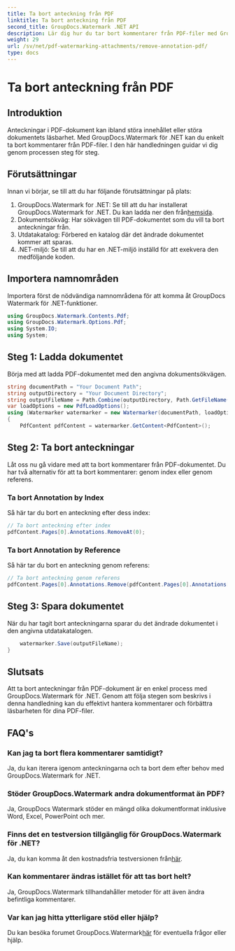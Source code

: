 ```yaml
---
title: Ta bort anteckning från PDF
linktitle: Ta bort anteckning från PDF
second_title: GroupDocs.Watermark .NET API
description: Lär dig hur du tar bort kommentarer från PDF-filer med GroupDocs.Watermark for .NET. Förbättra dokumentets läsbarhet utan ansträngning.
weight: 29
url: /sv/net/pdf-watermarking-attachments/remove-annotation-pdf/
type: docs
---
```

# Ta bort anteckning från PDF

## Introduktion
Anteckningar i PDF-dokument kan ibland störa innehållet eller störa dokumentets läsbarhet. Med GroupDocs.Watermark för .NET kan du enkelt ta bort kommentarer från PDF-filer. I den här handledningen guidar vi dig genom processen steg för steg.
## Förutsättningar
Innan vi börjar, se till att du har följande förutsättningar på plats:
1.  GroupDocs.Watermark for .NET: Se till att du har installerat GroupDocs.Watermark for .NET. Du kan ladda ner den från[hemsida](https://releases.groupdocs.com/Watermark/net/).
2. Dokumentsökväg: Har sökvägen till PDF-dokumentet som du vill ta bort anteckningar från.
3. Utdatakatalog: Förbered en katalog där det ändrade dokumentet kommer att sparas.
4. .NET-miljö: Se till att du har en .NET-miljö inställd för att exekvera den medföljande koden.

## Importera namnområden
Importera först de nödvändiga namnområdena för att komma åt GroupDocs Watermark för .NET-funktioner.
```csharp
using GroupDocs.Watermark.Contents.Pdf;
using GroupDocs.Watermark.Options.Pdf;
using System.IO;
using System;
```
## Steg 1: Ladda dokumentet
Börja med att ladda PDF-dokumentet med den angivna dokumentsökvägen.
```csharp
string documentPath = "Your Document Path";
string outputDirectory = "Your Document Directory";
string outputFileName = Path.Combine(outputDirectory, Path.GetFileName(documentPath));
var loadOptions = new PdfLoadOptions();
using (Watermarker watermarker = new Watermarker(documentPath, loadOptions))
{
    PdfContent pdfContent = watermarker.GetContent<PdfContent>();
```
## Steg 2: Ta bort anteckningar
Låt oss nu gå vidare med att ta bort kommentarer från PDF-dokumentet. Du har två alternativ för att ta bort kommentarer: genom index eller genom referens.
### Ta bort Annotation by Index
Så här tar du bort en anteckning efter dess index:
```csharp
// Ta bort anteckning efter index
pdfContent.Pages[0].Annotations.RemoveAt(0);
```
### Ta bort Annotation by Reference
Så här tar du bort en anteckning genom referens:
```csharp
// Ta bort anteckning genom referens
pdfContent.Pages[0].Annotations.Remove(pdfContent.Pages[0].Annotations[0]);
```
## Steg 3: Spara dokumentet
När du har tagit bort anteckningarna sparar du det ändrade dokumentet i den angivna utdatakatalogen.
```csharp
    watermarker.Save(outputFileName);
}
```

## Slutsats
Att ta bort anteckningar från PDF-dokument är en enkel process med GroupDocs.Watermark för .NET. Genom att följa stegen som beskrivs i denna handledning kan du effektivt hantera kommentarer och förbättra läsbarheten för dina PDF-filer.
## FAQ's
### Kan jag ta bort flera kommentarer samtidigt?
Ja, du kan iterera igenom anteckningarna och ta bort dem efter behov med GroupDocs.Watermark for .NET.
### Stöder GroupDocs.Watermark andra dokumentformat än PDF?
Ja, GroupDocs Watermark stöder en mängd olika dokumentformat inklusive Word, Excel, PowerPoint och mer.
### Finns det en testversion tillgänglig för GroupDocs.Watermark för .NET?
 Ja, du kan komma åt den kostnadsfria testversionen från[här](https://releases.groupdocs.com/).
### Kan kommentarer ändras istället för att tas bort helt?
Ja, GroupDocs.Watermark tillhandahåller metoder för att även ändra befintliga kommentarer.
### Var kan jag hitta ytterligare stöd eller hjälp?
 Du kan besöka forumet GroupDocs.Watermark[här](https://forum.groupdocs.com/c/watermark/19) för eventuella frågor eller hjälp.